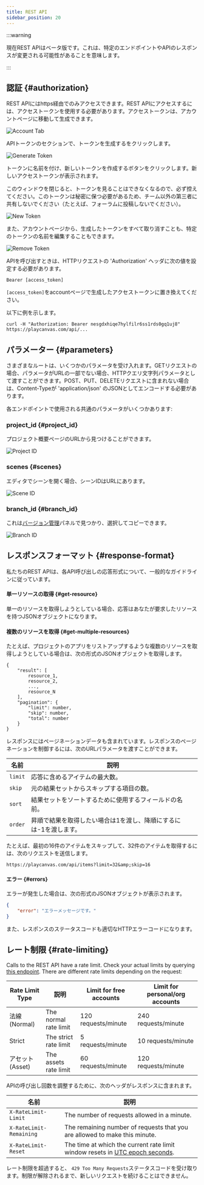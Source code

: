 ```yaml
---
title: REST API
sidebar_position: 20
---
```


:::warning

現在REST APIはベータ版です。これは、特定のエンドポイントやAPIのレスポンスが変更される可能性があることを意味します。

:::

## 認証 {#authorization}

REST APIにはhttps経由でのみアクセスできます。REST APIにアクセスするには、アクセストークンを使用する必要があります。アクセストークンは、アカウントページに移動して生成できます。

![Account Tab](/img/user-manual/api/account-tab.png)

APIトークンのセクションで、トークンを生成するをクリックします。

![Generate Token](/img/user-manual/api/generate-token.png)

トークンに名前を付け、新しいトークンを作成するボタンをクリックします。新しいアクセストークンが表示されます。

このウィンドウを閉じると、トークンを見ることはできなくなるので、必ず控えてください。このトークンは秘密に保つ必要があるため、チーム以外の第三者に共有しないでください（たとえば、フォーラムに投稿しないでください）。

![New Token](/img/user-manual/api/new-token.png)

また、アカウントページから、生成したトークンをすべて取り消すことも、特定のトークンの名前を編集することもできます。

![Remove Token](/img/user-manual/api/remove-token.png)

APIを呼び出すときは、HTTPリクエストの 'Authorization' ヘッダに次の値を設定する必要があります。

```none
Bearer [access_token]
```

`[access_token]`をaccountページで生成したアクセストークンに置き換えてください。

以下に例を示します。

```none
curl -H "Authorization: Bearer nesgdxhiqe7hylfilr6ss1rds0gq1uj8" https://playcanvas.com/api/...
```

## パラメーター {#parameters}

さまざまなルートは、いくつかのパラメータを受け入れます。GETリクエストの場合、パラメータがURLの一部でない場合、HTTPクエリ文字列パラメータとして渡すことができます。POST、PUT、DELETEリクエストに含まれない場合は、Content-Typeが 'application/json' のJSONとしてエンコードする必要があります。

各エンドポイントで使用される共通のパラメータがいくつかあります:

### project_id {#project_id}

プロジェクト概要ページのURLから見つけることができます。

![Project ID](/img/user-manual/api/project-id.png)

### scenes {#scenes}

エディタでシーンを開く場合、シーンIDはURLにあります。

![Scene ID](/img/user-manual/api/scene-id.png)

### branch_id {#branch_id}

これは[バージョン管理][5]パネルで見つかり、選択してコピーできます。

![Branch ID](/img/user-manual/api/branch-id.png)

## レスポンスフォーマット {#response-format}

私たちのREST APIは、各API呼び出しの応答形式について、一般的なガイドラインに従っています。

#### 単一リソースの取得 {#get-resource}

単一のリソースを取得しようとしている場合、応答はあなたが要求したリソースを持つJSONオブジェクトになります。

#### 複数のリソースを取得 {#get-multiple-resources}

たとえば、プロジェクトのアプリをリストアップするような複数のリソースを取得しようとしている場合は、次の形式のJSONオブジェクトを取得します。

```none
{
    "result": [
        resource_1,
        resource_2,
        ...,
        resource_N
    ],
    "pagination": {
        "limit": number,
        "skip": number,
        "total": number
    }
}
```

レスポンスにはページネーションデータも含まれています。レスポンスのページネーションを制御するには、次のURLパラメータを渡すことができます。

| 名前    | 説明                                                                                                                      |
| ------- | -------------------------------------------------------------------------------------------------------------------------------- |
| `limit` | 応答に含めるアイテムの最大数。                                                                          |
| `skip`  | 元の結果セットからスキップする項目の数。                                                                        |
| `sort`  | 結果セットをソートするために使用するフィールドの名前。 |
| `order` | 昇順で結果を取得したい場合は1を渡し、降順にするには-1を渡します。                                            |

たとえば、最初の16件のアイテムをスキップして、32件のアイテムを取得するには、次のリクエストを送信します。

```none
https://playcanvas.com/api/items?limit=32&amp;skip=16
```

#### エラー {#errors}

エラーが発生した場合は、次の形式のJSONオブジェクトが表示されます。

```json
{
    "error": "エラーメッセージです。"
}
```

また、レスポンスのステータスコードも適切なHTTPエラーコードになります。

## レート制限 {#rate-limiting}

Calls to the REST API have a rate limit. Check your actual limits by querying [this endpoint](https://playcanvas.com/api/ratelimits). There are different rate limits depending on the request:

| Rate Limit Type | 説明               | Limit for free accounts | Limit for personal/org accounts |
| --------------- | ------------------------- | ----------------------- | ------------------------------- |
| 法線 (Normal)          | The normal rate limit     | 120 requests/minute     | 240 requests/minute             |
| Strict          | The strict rate limit     | 5 requests/minute       | 10 requests/minute              |
| アセット (Asset)          | The assets rate limit     | 60 requests/minute      | 120 requests/minute             |


APIの呼び出し回数を調整するために、次のヘッダがレスポンスに含まれます。

| 名前                    | 説明                                                                                                             |
| ----------------------- | ----------------------------------------------------------------------------------------------------------------------- |
| `X-RateLimit-Limit`     | The number of requests allowed in a minute.                                                                             |
| `X-RateLimit-Remaining` | The remaining number of requests that you are allowed to make this minute.                                              |
| `X-RateLimit-Reset`     | The time at which the current rate limit window resets in [UTC epoch seconds](https://en.wikipedia.org/wiki/Unix_time). |

レート制限を超過すると、 `429 Too Many Requests`ステータスコードを受け取ります。制限が解除されるまで、新しいリクエストを続けることはできません。

[5]: /user-manual/editor/version-control/
